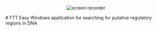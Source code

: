 <p align="center">
<img align="center" alt="screen recorder" src="https://github.com/fnaumenko/FTT/img/FTT.png" />
</a>
</p>
# FTT
Easy Windows application for searching for putative regulatory regions in DNA.
